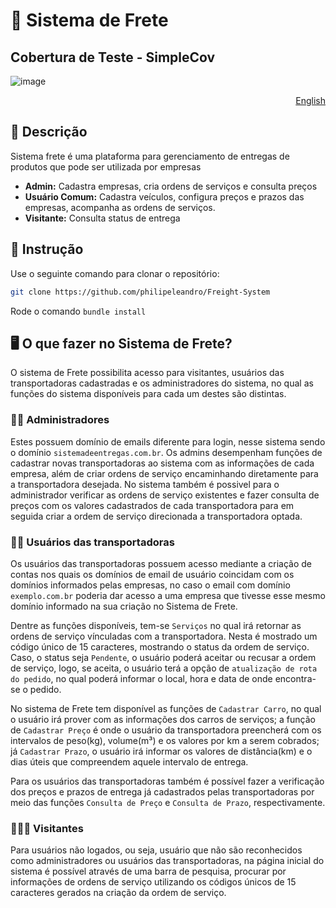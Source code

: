 # 🚚 Sistema de Frete

## Cobertura de Teste - SimpleCov
![image](https://user-images.githubusercontent.com/92264330/170708155-7d363d2d-03d6-48d0-a1c5-4ec9dd8a5128.png)

<p align="right">
  <a href='https://github.com/philipeleandro/Freight-System/blob/main/README_EN.md'>English</a>
</p>

## 📖 Descrição
Sistema frete é uma plataforma para gerenciamento de entregas de produtos que pode ser utilizada por empresas

- **Admin:** Cadastra empresas, cria ordens de serviços e consulta preços
- **Usuário Comum:** Cadastra veículos, configura preços e prazos das empresas, acompanha as ordens de serviços.
- **Visitante:** Consulta status de entrega

## 🚀 Instrução
Use o seguinte comando para clonar o repositório:
```sh
git clone https://github.com/philipeleandro/Freight-System
```
Rode o comando 
`bundle install`

## 🖥️ O que fazer no Sistema de Frete?
O sistema de Frete possibilita acesso para visitantes, usuários das transportadoras cadastradas e os administradores do sistema, no qual as funções do sistema disponíveis para cada um destes são distintas.

### 🧑‍💼 Administradores
Estes possuem domínio de emails diferente para login, nesse sistema sendo o domínio `sistemadeentregas.com.br`. Os admins desempenham funções de cadastrar novas transportadoras ao sistema com as informações de cada empresa, além de criar ordens de serviço encaminhando diretamente para a transportadora desejada. No sistema também é possivel para o administrador verificar as ordens de serviço existentes e fazer consulta de preços com os valores cadastrados de cada transportadora para em seguida criar a ordem de serviço direcionada a transportadora optada.

### 👩‍🦰 Usuários das transportadoras
Os usuários das transportadoras possuem acesso mediante a criação de contas nos quais os domínios de email de usuário coincidam com os domínios informados pelas empresas, no caso o email com domínio `exemplo.com.br` poderia dar acesso a uma empresa que tivesse esse mesmo domínio informado na sua criação no Sistema de Frete.

Dentre as funções disponíveis, tem-se `Serviços` no qual irá retornar as ordens de serviço vínculadas com a transportadora. Nesta é mostrado um código único de 15 caracteres, mostrando o status da ordem de serviço. Caso, o status seja `Pendente`, o usuário poderá aceitar ou recusar a ordem de serviço, logo, se aceita, o usuário terá a opção de `atualização de rota do pedido`, no qual poderá informar o local, hora e data de onde encontra-se o pedido.

No sistema de Frete tem disponível as funções de `Cadastrar Carro`, no qual o usuário irá prover com as informações dos carros de serviços; a função de `Cadastrar Preço` é onde o usuário da transportadora preencherá com os intervalos de peso(kg), volume(m³) e os valores por km a serem cobrados; já `Cadastrar Prazo`, o usuário irá informar os valores de distância(km) e o dias úteis que compreendem aquele intervalo de entrega.

Para os usuários das transportadoras também é possível fazer a verificação dos preços e prazos de entrega já cadastrados pelas transportadoras por meio das funções `Consulta de Preço` e `Consulta de Prazo`, respectivamente.

### 👨🏾‍🦱 Visitantes
Para usuários não logados, ou seja, usuário que não são reconhecidos como administradores ou usuários das transportadoras, na página inicial do sistema é possível através de uma barra de pesquisa, procurar por informações de ordens de serviço utilizando os códigos únicos de 15 caracteres gerados na criação da ordem de serviço.

